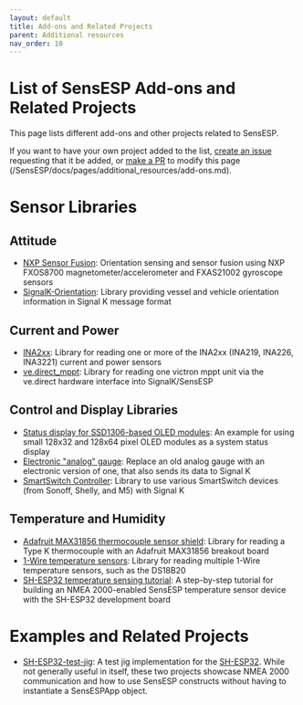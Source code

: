 ```yaml
---
layout: default
title: Add-ons and Related Projects
parent: Additional resources
nav_order: 10
---
```


# List of SensESP Add-ons and Related Projects

This page lists different add-ons and other projects related to SensESP.

If you want to have your own project added to the list, [create an issue](https://github.com/SignalK/SensESP/issues) requesting that it be added, or [make a PR](https://github.com/SignalK/SensESP/pulls) to modify this page (/SensESP/docs/pages/additional_resources/add-ons.md).

# Sensor Libraries

## Attitude

- [NXP Sensor Fusion](https://github.com/BjarneBitscrambler/OrientationSensorFusion-ESP): Orientation sensing and sensor fusion using NXP FXOS8700 magnetometer/accelerometer and FXAS21002 gyroscope sensors
- [SignalK-Orientation](https://github.com/BjarneBitscrambler/SignalK-Orientation): Library providing vessel and vehicle orientation information in Signal K message format

## Current and Power

- [INA2xx](https://github.com/SensESP/INA2xx): Library for reading one or more of the INA2xx (INA219, INA226, INA3221) current and power sensors
- [ve.direct_mppt](https://github.com/SensESP/ve.direct_mppt): Library for reading one victron mppt unit via the ve.direct hardware interface into SignalK/SensESP

## Control and Display Libraries

- [Status display for SSD1306-based OLED modules](https://github.com/mairas/SensESPStatusDisplay): An example for using small 128x32 and 128x64 pixel OLED modules as a system status display
- [Electronic "analog" gauge](https://github.com/joelkoz/signalk-analog-gauge): Replace an old analog gauge with an electronic version of one, that also sends its data to Signal K
- [SmartSwitch Controller](https://github.com/joelkoz/CommonSens/tree/main/signalk-smart-switch): Library to use various SmartSwitch devices (from Sonoff, Shelly, and M5) with Signal K

## Temperature and Humidity

- [Adafruit MAX31856 thermocouple sensor shield](https://github.com/SensESP/MAX31856): Library for reading a Type K thermocouple with an Adafruit MAX31856 breakout board
- [1-Wire temperature sensors](https://github.com/SensESP/OneWire): Library for reading multiple 1-Wire temperature sensors, such as the DS18B20
- [SH-ESP32 temperature sensing tutorial](https://hatlabs.github.io/sh-esp32/pages/tutorials/onewire-temperature/): A step-by-step tutorial for building an NMEA 2000-enabled SensESP temperature sensor device with the SH-ESP32 development board

# Examples and Related Projects

- [SH-ESP32-test-jig](https://github.com/hatlabs/SH-ESP32-test-jig): A test jig implementation for the [SH-ESP32](https://hatlabs.github.io/sh-esp32/). While not generally useful in itself, these two projects showcase NMEA 2000 communication and how to use SensESP constructs without having to instantiate a SensESPApp object.
